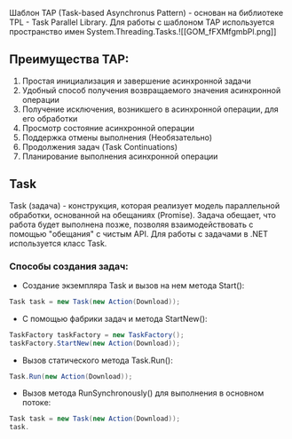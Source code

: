 Шаблон TAP (Task-based Asynchronus Pattern) - основан на библиотеке TPL - Task Parallel Library.
Для работы с шаблоном TAP используется пространство имен System.Threading.Tasks.![[GOM_fFXMfgmbPl.png]]

## Преимущества TAP:

1) Простая инициализация и завершение асинхронной задачи
2)  Удобный способ получения возвращаемого значения асинхронной операции
3)  Получение исключения, возникшего в асинхронной операции, для его обработки
4) Просмотр состояние асинхронной операции
5) Поддержка отмены выполнения (Необязательно)
6) Продолжения задач (Task Continuations)
7)  Планирование выполнения асинхронной операции


## Task

Task (задача) - конструкция, которая реализует модель параллельной обработки, основанной на обещаниях (Promise). Задача обещает, что работа будет выполнена позже, позволяя взаимодействовать с помощью "обещания" с чистым API.
Для работы с задачами в .NET используется класс Task.

### Способы создания задач:

- Создание экземпляра Task и вызов на нем метода Start():
```C#
Task task = new Task(new Action(Download));
```
- С помощью фабрики задач и метода StartNew():
```C#
TaskFactory taskFactory = new TaskFactory();
taskFactory.StartNew(new Action(Download));
```
- Вызов статического метода Task.Run():
```C#
Task.Run(new Action(Download));
```
- Вызов метода RunSynchronously() для выполнения в основном потоке:
```C#
Task task = new Task(new Action(Download));
task.
```